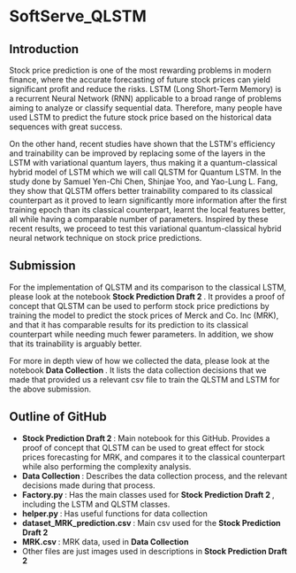 # SoftServe_QLSTM
## Introduction

Stock price prediction is one of the most rewarding problems in modern finance, where the accurate forecasting of future stock prices can yield significant profit and reduce the risks. LSTM (Long Short-Term Memory) is a recurrent Neural Network (RNN) applicable to a broad range of problems aiming to analyze or classify sequential data. Therefore, many people have used LSTM to predict the future stock price based on the historical data sequences with great success.

On the other hand, recent studies have shown that the LSTM's efficiency and trainability can be improved by replacing some of the layers in the LSTM with variational quantum layers, thus making it a quantum-classical hybrid model of LSTM which we will call QLSTM for Quantum LSTM. In the study done by Samuel Yen-Chi Chen, Shinjae Yoo, and Yao-Lung L. Fang, they show that QLSTM offers better trainability compared to its classical counterpart as it proved to learn significantly more information after the first training epoch than its classical counterpart, learnt the local features better, all while having a comparable number of parameters. Inspired by these recent results, we proceed to test this variational quantum-classical hybrid neural network technique on stock price predictions.

## Submission

For the implementation of QLSTM and its comparison to the classical LSTM, please look at the notebook <b> Stock Prediction Draft 2 </b>. It provides a proof of concept that QLSTM can be used to perform stock price predictions by training the model to predict the stock prices of Merck and Co. Inc (MRK), and that it has comparable results for its prediction to its classical counterpart while needing much fewer parameters. In addition, we show that its trainability is arguably better.

For more in depth view of how we collected the data, please look at the notebook <b> Data Collection </b>. It lists the data collection decisions that we made that provided us a relevant csv file to train the QLSTM and LSTM for the above submission.

## Outline of GitHub

- <b> Stock Prediction Draft 2 </b>: Main notebook for this GitHub. Provides a proof of concept that QLSTM can be used to great effect for stock prices forecasting for MRK, and compares it to the classical counterpart while also performing the complexity analysis.
- <b> Data Collection </b>: Describes the data collection process, and the relevant decisions made during that process.
- <b> Factory.py </b>: Has the main classes used for <b> Stock Prediction Draft 2 </b>, including the LSTM and QLSTM classes.
- <b> helper.py </b>: Has useful functions for data collection
- <b> dataset_MRK_prediction.csv </b>: Main csv used for the <b> Stock Prediction Draft 2 </b>
- <b> MRK.csv </b>: MRK data, used in <b> Data Collection </b>
- Other files are just images used in descriptions in <b> Stock Prediction Draft 2 </b>

